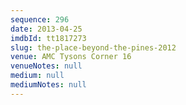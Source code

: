 ```yaml
---
sequence: 296
date: 2013-04-25
imdbId: tt1817273
slug: the-place-beyond-the-pines-2012
venue: AMC Tysons Corner 16
venueNotes: null
medium: null
mediumNotes: null
---
```

